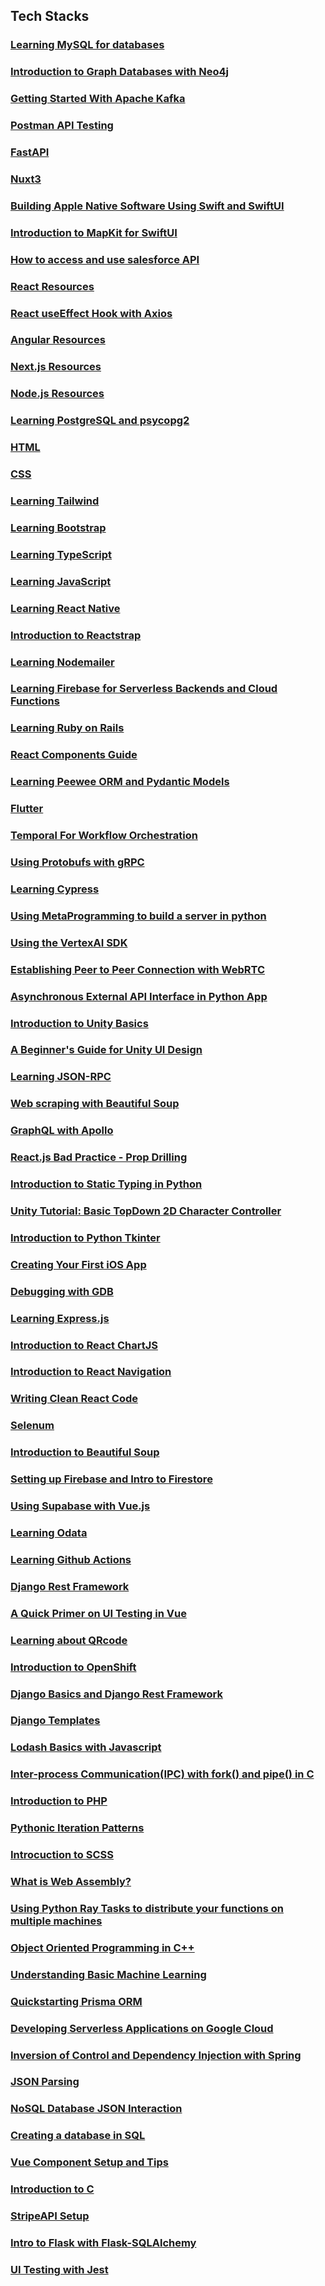 ## Tech Stacks

### [Learning MySQL for databases](./Tech_Stacks/Learning_MySQL.md)

### [Introduction to Graph Databases with Neo4j](./Tech_Stacks/GraphDB_Neo4j.md)

### [Getting Started With Apache Kafka](./Tech_Stacks/Apache_Kafka.md)

### [Postman API Testing](./Tech_Stacks/Postman_Backend_Testing.md)

### [FastAPI](./Tech_Stacks/FastAPI.md)

### [Nuxt3](./Tech_Stacks/Nuxt3.md)

### [Building Apple Native Software Using Swift and SwiftUI](./Tech_Stacks/swift.md)

### [Introduction to MapKit for SwiftUI](./Tech_Stacks/Swift_Mapkit.md)

### [How to access and use salesforce API](./Tech_Stacks/salesforce_api.md)

### [React Resources](./Tech_Stacks/React.md)

### [React useEffect Hook with Axios](./Tech_Stacks/React_useEffect_Axios.md)

### [Angular Resources](./Tech_Stacks/Angular.md)

### [Next.js Resources](./Tech_Stacks/NextJS.md)

### [Node.js Resources](./Tech_Stacks/NodeJS_Intro.md)

### [Learning PostgreSQL and psycopg2](./Tech_Stacks/PostgreSQL_psycopg2.md)

### [HTML](./Tech_Stacks/HTML_Guide.md)

### [CSS](./Tech_Stacks/CSS.md)

### [Learning Tailwind](./Tech_Stacks/Tailwind.md)

### [Learning Bootstrap](./Tech_Stacks/Bootstrap.md)

### [Learning TypeScript](./Tech_Stacks/TypeScript.md)

### [Learning JavaScript](./Tech_Stacks/JavaScript.md)

### [Learning React Native](./Tech_Stacks/ReactNative.md)

### [Introduction to Reactstrap](./Tech_Stacks/Reactstrap.md)

### [Learning Nodemailer](./Tech_Stacks/Nodemailer.md)

### [Learning Firebase for Serverless Backends and Cloud Functions](./Tech_Stacks/FirebaseServerlessCloud.md)

### [Learning Ruby on Rails](./Tech_Stacks/Ruby_on_Rails.md)

### [React Components Guide](./Tech_Stacks/React_Components.md)

### [Learning Peewee ORM and Pydantic Models](./Tech_Stacks/Peewee_and_Pydantic_models.md)

### [Flutter](./Tech_Stacks/Flutter.md)

### [Temporal For Workflow Orchestration](./Tech_Stacks/Temporal.md)

### [Using Protobufs with gRPC](./Tech_Stacks/Protobufs_and_gRPC.md)

### [Learning Cypress](./Tech_Stacks/Cypress.md)

### [Using MetaProgramming to build a server in python](./Tech_Stacks/Metaprogramming.md)

### [Using the VertexAI SDK](./Tech_Stacks/VertexAI.md)

### [Establishing Peer to Peer Connection with WebRTC](./Tech_Stacks/WebRTC.md)

### [Asynchronous External API Interface in Python App](./Tech_Stacks/Async_External_API_Interface_Python.md)

### [Introduction to Unity Basics](./Tech_Stacks/Unity_Intro.md)

### [A Beginner's Guide for Unity UI Design](./Tech_Stacks/Unity_UI.md)

### [Learning JSON-RPC](./Tech_Stacks/JSONRPC.md)

### [Web scraping with Beautiful Soup](./Tech_Stacks/BeautifulSoup.md)

### [GraphQL with Apollo](./GraphQL_Apollo.md)

### [React.js Bad Practice - Prop Drilling](./Tech_Stacks/React_Prop_Drilling.md)

### [Introduction to Static Typing in Python](./Tech_Stacks/Python_Static_Typing.md)

### [Unity Tutorial: Basic TopDown 2D Character Controller](./Tech_Stacks/Unity_Tutorial_2D_TopDown_Character_Controller.md)

### [Introduction to Python Tkinter](./Tech_Stacks/Tkinter.md)

### [Creating Your First iOS App](./Tech_Stacks/iOS.md)

### [Debugging with GDB](./Tech_Stacks/GDB_Debug.md)

### [Learning Express.js](./Tech_Stacks/Express.md)

### [Introduction to React ChartJS](./Tech_Stacks/ReactChartJS.md)

### [Introduction to React Navigation](./Tech_Stacks/React_Navigation.md)

### [Writing Clean React Code](./Tech_Stacks/Writing_Clean_React_Code.md)

### [Selenum](./Tech_Stacks/selenium.md)

### [Introduction to Beautiful Soup](./Tech_Stacks/Beautiful_Soup.md)

### [Setting up Firebase and Intro to Firestore](./Tech_Stacks/Firebase_and_Firestore.md)

### [Using Supabase with Vue.js](./Tech_Stacks/Supabase.md)

### [Learning Odata](./Tech_Stacks/Odata.md)

### [Learning Github Actions](./Development_Process/Github_Actions.md)

### [Django Rest Framework](./Tech_Stacks/Django_Rest.md)

### [A Quick Primer on UI Testing in Vue](./Tech_Stacks/primer-ui-testing-vue.md)

### [Learning about QRcode](./Tech_Stacks/QRcode.md)

### [Introduction to OpenShift](./Tech_Stacks/OpenShift.md)

### [Django Basics and Django Rest Framework](./Tech_Stacks/Django_Rest.md)

### [Django Templates](./Tech_Stacks/Django_Templates.md) 

### [Lodash Basics with Javascript](./Tech_Stacks/Lodash.md)

### [Inter-process Communication(IPC) with fork() and pipe() in C](./Tech_Stacks/Fork_and_Pipe.md)

### [Introduction to PHP](./Tech_Stacks/PHP.md)

### [Pythonic Iteration Patterns](./Tech_Stacks/Pythonic-Iteration-Patterns.md)

### [Introcuction to SCSS](./Tech_Stacks/SCSS.md)

### [What is Web Assembly?](./Tech_Stacks/Web-Assembly.md)

### [Using Python Ray Tasks to distribute your functions on multiple machines](./Tech_Stacks/Ray.md)

### [Object Oriented Programming in C++](./Tech_Stacks/OopAndCpp.md)

### [Understanding Basic Machine Learning](./Tech_Stacks/Machine_Learning/Understanding_Machine_Learning.md)

### [Quickstarting Prisma ORM](./Tech_Stacks/PrismaORM.md)

### [Developing Serverless Applications on Google Cloud](./Tech_Stacks/Google_Cloud.md)

### [Inversion of Control and Dependency Injection with Spring](./Tech_Stacks/SpringIoC.md)

### [JSON Parsing](./Tech_Stacks/JsonParsing.md)

### [NoSQL Database JSON Interaction](./Tech_Stacks/NoSQL_databases_JSON_interactions.md)

### [Creating a database in SQL](./Tech_Stacks/SQL-creating_database.md)

### [Vue Component Setup and Tips](./Tech_Stacks/Vue_Component_Setup_and_Tips)

### [Introduction to C](./Tech_Stacks/C/C_Table_of_Contents.md)

### [StripeAPI Setup](./Tech_Stacks/StripeAPI.md)

### [Intro to Flask with Flask-SQLAlchemy](./Tech_Stacks/Flask.md)

### [UI Testing with Jest](./Tech_Stacks.md/Jest.md)